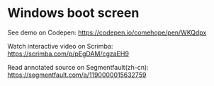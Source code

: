 # Windows boot screen

See demo on Codepen: https://codepen.io/comehope/pen/WKQdpx

Watch interactive video on Scrimba: https://scrimba.com/p/pEgDAM/cgzaEH9

Read annotated source on Segmentfault(zh-cn): https://segmentfault.com/a/1190000015632759
